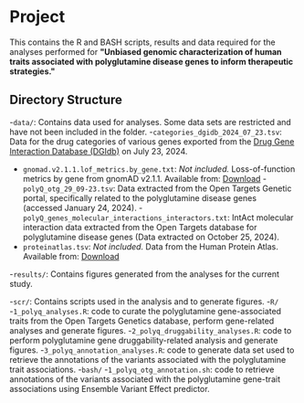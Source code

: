 # Project
This contains the R and BASH scripts, results and data required for the analyses performed for **"Unbiased genomic characterization of human traits associated with polyglutamine disease genes to inform therapeutic strategies."**

## Directory Structure
-`data/`: Contains data used for analyses. Some data sets are restricted and have not been included in the folder. 
  -`categories_dgidb_2024_07_23.tsv`: Data for the drug categories of various genes exported from the [Drug Gene Interaction Database (DGIdb)](https://www.dgidb.org/) on July 23, 2024.
  - `gnomad.v2.1.1.lof_metrics.by_gene.txt`: *Not included.* Loss-of-function metrics by gene from gnomAD v2.1.1. Available from: [Download](https://gnomad.broadinstitute.org/downloads)
  -`polyQ_otg_29_09-23.tsv`: Data extracted from the Open Targets Genetic portal, specifically related to the polyglutamine disease genes (accessed January 24, 2024).
  -`polyQ_genes_molecular_interactions_interactors.txt`: IntAct molecular interaction data extracted from the Open Targets database for polyglutamine disease genes (Data extracted on October 25, 2024).
  - `proteinatlas.tsv`: *Not included.* Data from the Human Protein Atlas. Available from: [Download](https://www.proteinatlas.org/about/download)

-`results/`: Contains figures generated from the analyses for the current study. 

-`scr/`: Contains scripts used in the analysis and to generate figures.
 -`R/`
  -`1_polyq_analyses.R`: code to curate the polyglutamine gene-associated traits from the Open Targets Genetics database, perform gene-related analyses and generate figures. 
  -`2_polyq_druggability_analyses.R`: code to perform polyglutamine gene druggability-related analysis and generate figures.
  -`3_polyq_annotation_analyses.R`: code to generate data set used to retrieve the annotations of the variants associated with the polyglutamine trait associations.
 -`bash/`
  -`1_polyq_otg_annotation.sh`: code to retrieve annotations of the variants associated with the polyglutamine gene-trait associations using Ensemble Variant Effect predictor.
